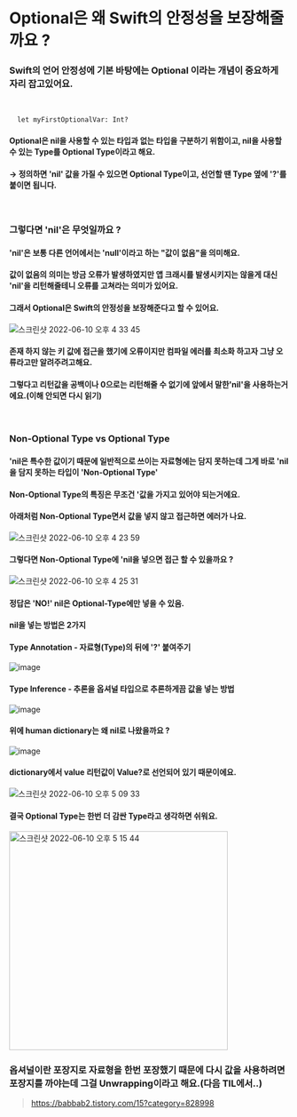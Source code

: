 # Optional은 왜 Swift의 안정성을 보장해줄까요 ?

### Swift의 언어 안정성에 기본 바탕에는 Optional 이라는 개념이 중요하게 자리 잡고있어요.

</br>

<code>
  let myFirstOptionalVar: Int?
</code>

#### Optional은 nil을 사용할 수 있는 타입과 없는 타입을 구분하기 위함이고, nil을 사용할 수 있는 Type를 Optional Type이라고 해요.
#### → 정의하면 'nil' 값을 가질 수 있으면 Optional Type이고, 선언할 땐 Type 옆에 '?'를 붙이면 됩니다.
</br>

### 그렇다면 'nil'은 무엇일까요 ?
#### 'nil'은 보통 다른 언어에서는 'null'이라고 하는 "값이 없음"을 의미해요.
#### 값이 없음의 의미는 방금 오류가 발생하였지만 앱 크래시를 발생시키지는 않을게 대신 'nil'을 리턴해줄테니 오류를 고쳐라는 의미가 있어요.
#### 그래서 Optional은 Swift의 안정성을 보장해준다고 할 수 있어요.

![스크린샷 2022-06-10 오후 4 33 45](https://user-images.githubusercontent.com/29904301/173014365-4679c76c-40a0-4366-8759-0b956e6353c2.png)


#### 존재 하지 않는 키 값에 접근을 했기에 오류이지만 컴파일 에러를 최소화 하고자 그냥 오류라고만 알려주려고해요.
#### 그렇다고 리턴값을 공백이나 0으로는 리턴해줄 수 없기에 앞에서 말한'nil'을 사용하는거에요.(이해 안되면 다시 읽기)

</br>

### Non-Optional Type vs Optional Type
#### 'nil은 특수한 값이기 때문에 일반적으로 쓰이는 자료형에는 담지 못하는데 그게 바로 'nil을 담지 못하는 타입이 'Non-Optional Type'
#### Non-Optional Type의 특징은 무조건 '값을 가지고 있어야 되는거에요.
#### 아래처럼 Non-Optional Type면서 값을 넣지 않고 접근하면 에러가 나요.

![스크린샷 2022-06-10 오후 4 23 59](https://user-images.githubusercontent.com/29904301/173012690-7f03a41a-2846-4300-8854-d8852c6ee89f.png)

#### 그렇다면 Non-Optional Type에 'nil을 넣으면 접근 할 수 있을까요 ?

![스크린샷 2022-06-10 오후 4 25 31](https://user-images.githubusercontent.com/29904301/173012955-722bd02d-39e1-49c0-8c08-0b5131778639.png)

#### 정답은 'NO!' nil은 Optional-Type에만 넣을 수 있음.
#### nil을 넣는 방법은 2가지

#### Type Annotation - 자료형(Type)의 뒤에 '?' 붙여주기
![image](https://user-images.githubusercontent.com/29904301/173018007-dcf952e1-4151-4e6d-a28f-d848a55a036d.png)

#### Type Inference - 추론을 옵셔널 타입으로 추론하게끔 값을 넣는 방법
![image](https://user-images.githubusercontent.com/29904301/173019872-21d949df-f6b0-4176-966f-a94229b548c7.png)

#### 위에 human dictionary는 왜 nil로 나왔을까요 ?
![image](https://user-images.githubusercontent.com/29904301/173020070-419993df-73b9-40fe-9d15-6b6c2571cd48.png)

#### dictionary에서 value 리턴값이 Value?로 선언되어 있기 때문이에요.

![스크린샷 2022-06-10 오후 5 09 33](https://user-images.githubusercontent.com/29904301/173021204-c2e4110c-baf9-4425-8bce-f83c128be86e.png)

#### 결국 Optional Type는 한번 더 감싼 Type라고 생각하면 쉬워요.
<img width="394" alt="스크린샷 2022-06-10 오후 5 15 44" src="https://user-images.githubusercontent.com/29904301/173022252-0942537c-a199-40a5-a58e-10a8b3d46698.png">

### 옵셔널이란 포장지로 자료형을 한번 포장했기 때문에 다시 값을 사용하려면 포장지를 까야는데 그걸 Unwrapping이라고 해요.(다음 TIL에서..)

> https://babbab2.tistory.com/15?category=828998
